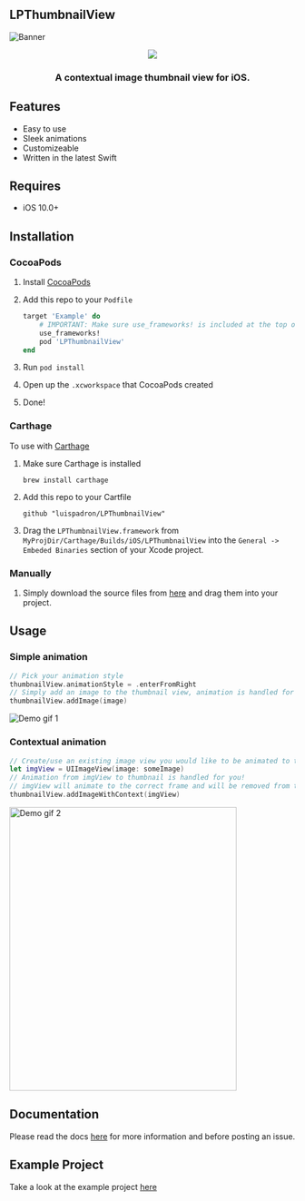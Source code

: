 ## LPThumbnailView

![Banner](https://raw.githubusercontent.com/luispadron/LPThumbnailView/master/.github/banner.png)

<p align="center">
  <img src="https://raw.githubusercontent.com/luispadron/LPThumbnailView/master/.github/thumbnail.png">
</p>

<h3 align="center">A contextual image thumbnail view for iOS.</h3>

## Features

- Easy to use
- Sleek animations
- Customizeable
- Written in the latest Swift

## Requires

- iOS 10.0+

## Installation

### CocoaPods

1. Install [CocoaPods](https://cocoapods.org)
2. Add this repo to your `Podfile`

	```ruby
	target 'Example' do
	    # IMPORTANT: Make sure use_frameworks! is included at the top of the file
	    use_frameworks!
	    pod 'LPThumbnailView'
	end
	```
3. Run `pod install`
4. Open up the `.xcworkspace` that CocoaPods created
5. Done!

### Carthage

To use with [Carthage](https://github.com/Carthage/Carthage)

1. Make sure Carthage is installed 
	
	`brew install carthage`
2. Add this repo to your Cartfile

	`github "luispadron/LPThumbnailView"` 
3. Drag the `LPThumbnailView.framework` from `MyProjDir/Carthage/Builds/iOS/LPThumbnailView` into the `General -> Embeded Binaries` section of your Xcode project.

### Manually

1. Simply download the source files from [here](https://github.com/luispadron/LPThumbnailView/tree/master/luispadron) and drag them into your project.

## Usage

### Simple animation

```swift
// Pick your animation style
thumbnailView.animationStyle = .enterFromRight 
// Simply add an image to the thumbnail view, animation is handled for you!
thumbnailView.addImage(image)
```

![Demo gif 1](https://raw.githubusercontent.com/luispadron/LPThumbnailView/master/.github/animation1.gif)

### Contextual animation

```swift
// Create/use an existing image view you would like to be animated to the position of the thumbnail.
let imgView = UIImageView(image: someImage)
// Animation from imgView to thumbnail is handled for you!
// imgView will animate to the correct frame and will be removed from the super view on completion of animation.
thumbnailView.addImageWithContext(imgView)
```

<img src="https://raw.githubusercontent.com/luispadron/LPThumbnailView/master/.github/animation2.gif" alt="Demo gif 2" height="500" width="400">

## Documentation

Please read the docs [here](https://htmlpreview.github.io/?https://raw.githubusercontent.com/luispadron/LPThumbnailView/master/docs/Classes/LPThumbnailView.html) for more information and before posting an issue.

## Example Project

Take a look at the example project [here](https://github.com/luispadron/LPThumbnailView/tree/master/Example) 
